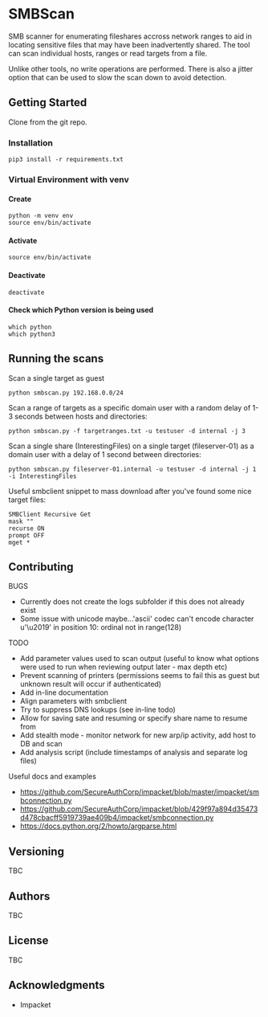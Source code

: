 # SMBScan

SMB scanner for enumerating fileshares accross network ranges to aid in locating sensitive files that may have been inadvertently shared.
The tool can scan individual hosts, ranges or read targets from a file.

Unlike other tools, no write operations are performed. There is also a jitter option that can be used to slow the scan down to avoid detection.

## Getting Started

Clone from the git repo.

### Installation

```python3
pip3 install -r requirements.txt
```

### Virtual Environment with venv

#### Create
```python3
python -m venv env
source env/bin/activate
```

#### Activate
```python3
source env/bin/activate
```

#### Deactivate
```python3
deactivate
```


#### Check which Python version is being used

```python3
which python
which python3
```

## Running the scans

Scan a single target as guest
```
python smbscan.py 192.168.0.0/24
```

Scan a range of targets as a specific domain user with a random delay of 1-3 seconds between hosts and directories:
```
python smbscan.py -f targetranges.txt -u testuser -d internal -j 3
```

Scan a single share (InterestingFiles) on a single target (fileserver-01) as a domain user with a delay of 1 second between directories:
```
python smbscan.py fileserver-01.internal -u testuser -d internal -j 1 -i InterestingFiles
```

Useful smbclient snippet to mass download after you've found some nice target files:
```
SMBClient Recursive Get
mask ""
recurse ON
prompt OFF
mget *
```

## Contributing

BUGS
- Currently does not create the logs subfolder if this does not already exist
- Some issue with unicode maybe...'ascii' codec can't encode character u'\u2019' in position 10: ordinal not in range(128)

 TODO
 - Add parameter values used to scan output (useful to know what options were used to run when reviewing output later - max depth etc)
 - Prevent scanning of printers (permissions seems to fail this as guest but unknown result will occur if authenticated)
 - Add in-line documentation
- Align parameters with smbclient
- Try to suppress DNS lookups (see in-line todo)
- Allow for saving sate and resuming or specify share name to resume from
- Add stealth mode - monitor network for new arp/ip activity, add host to DB and scan
- Add analysis script (include timestamps of analysis and separate log files)

Useful docs and examples
- https://github.com/SecureAuthCorp/impacket/blob/master/impacket/smbconnection.py
- https://github.com/SecureAuthCorp/impacket/blob/429f97a894d35473d478cbacff5919739ae409b4/impacket/smbconnection.py
- https://docs.python.org/2/howto/argparse.html

## Versioning

TBC

## Authors

TBC

## License

TBC

## Acknowledgments

* Impacket
